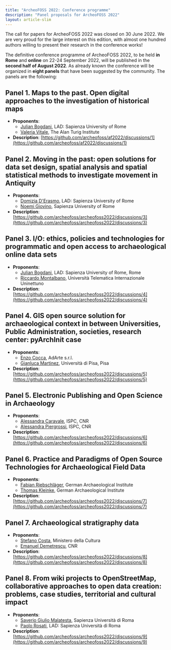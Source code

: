 ```yaml
---
title: "ArcheoFOSS 2022: Conference programme"
description: "Panel proposals for ArcheoFOSS 2022"
layout: article-slim
---
```


The call for papers for ArcheoFOSS 2022 was closed on 30 June 2022. We are very proud for the large interest on this edition, with  almost one hundred authors willing to present their research in the conference works! 

The definitive conference programme of ArcheoFOSS 2022, to be held **in Rome** and **online** on 22-24 September 2022, will be published in the **second half of August 2022**. As already known the conference will be organized in **eight panels** that have been suggested by the community. The panels are the following:

## Panel 1. Maps to the past. Open digital approaches to the investigation of historical maps

- **Proponents**:
  - [Julian Bogdani](mailto:julian.bogdani@uniroma1.it), LAD: Sapienza University of Rome
  - [Valeria Vitale](mailto:vvitale@turing.ac.uk), The Alan Turig Institute
- **Description**: [https://github.com/archeofoss/af2022/discussions/1](https://github.com/archeofoss/af2022/discussions/1)  

## Panel 2. Moving in the past: open solutions for data set design, spatial analysis and spatial statistical methods to investigate movement in Antiquity

- **Proponents**:
  - [Domizia D'Erasmo](mailto:domizia.derasmo@uniroma1.it), LAD: Sapienza University of Rome
  - [Noemi Giovino](mailto:noemi.giovino@uniroma1.it), Sapienza University of Rome
- **Description**: [https://github.com/archeofoss/archeofoss2022/discussions/3](https://github.com/archeofoss/archeofoss2022/discussions/3)

## Panel 3.  I/O: ethics, policies and technologies for programmatic and open access to archaeological online data sets

- **Proponents**:
  - [Julian Bogdani](mailto:julian.bogdani@uniroma1.it), LAD: Sapienza University of Rome, Rome
  - [Riccardo Montalbano](mailto:ricca.montalbano@gmail.com), Università Telematica Internazionale Uninettuno
- **Description**: [https://github.com/archeofoss/archeofoss2022/discussions/4](https://github.com/archeofoss/archeofoss2022/discussions/4)

## Panel 4. GIS open source solution for archaeological context in between Universities, Public Administration, societies, research center: pyArchInit case

- **Proponents**:
  - [Enzo Cocca](mailto:archeologia@adarteinfo.it), AdArte s.r.l.
  - [Gianluca Martinez](mailto:gianlucamartinez@hotmail.it), Università di Pisa, Pisa
- **Description**: [https://github.com/archeofoss/archeofoss2022/discussions/5](https://github.com/archeofoss/archeofoss2022/discussions/5)

## Panel 5. Electronic Publishing and Open Science in Archaeology

- **Proponents**:
  - [Alessandra Caravale](mailto:alessandra.caravale@cnr.it), ISPC, CNR
  - [Alessandra Piergrossi](mailto:alessandra.piergrossi@cnr.it), ISPC, CNR
- **Description**: [https://github.com/archeofoss/archeofoss2022/discussions/6](https://github.com/archeofoss/archeofoss2022/discussions/6)

## Panel 6. Practice and Paradigms of Open Source Technologies for Archaeological Field Data  

- **Proponents**:
  - [Fabian Riebschläger](mailto:fabian.riebschlaeger@dainst.de), German Archaeological Institute
  - [Thomas Kleinke](mailto:thomas.kleinke@dainst.de), German Archaeological Institute
- **Description**: [https://github.com/archeofoss/archeofoss2022/discussions/7](https://github.com/archeofoss/archeofoss2022/discussions/7)

## Panel 7. Archaeological stratigraphy data

- **Proponents**:
  - [Stefano Costa](mailto:stefano.costa@cultura.gov.it), Ministero della Cultura
  - [Emanuel Demetrescu](mailto:emanuel.demetrescu@cnr.it), CNR
- **Description**: [https://github.com/archeofoss/archeofoss2022/discussions/8](https://github.com/archeofoss/archeofoss2022/discussions/8)

## Panel 8. From wiki projects to OpenStreetMap, collaborative approaches to open data creation: problems, case studies, territorial and cultural impact  

- **Proponents**:
  - [Saverio Giulio Malatesta](mailto:saveriogiulio.malatesta@uniroma1.it), Sapienza Università di Roma
  - [Paolo Rosati](mailto:paolo.rosati@uniroma1.it), LAD: Sapienza Università di Roma
- **Description**: [https://github.com/archeofoss/archeofoss2022/discussions/9](https://github.com/archeofoss/archeofoss2022/discussions/9)
